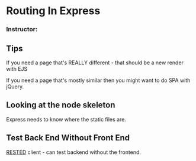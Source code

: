 # Routing In Express

### Instructor:

## Tips

If you need a page that's REALLY different - that should be a new render with EJS

If you need a page that's mostly similar then you might want to do SPA with jQuery.

## Looking at the node skeleton

Express needs to know where the static files are.

## Test Back End Without Front End

[RESTED](https://addons.mozilla.org/en-CA/firefox/addon/rested/) client - can test backend without the frontend.
